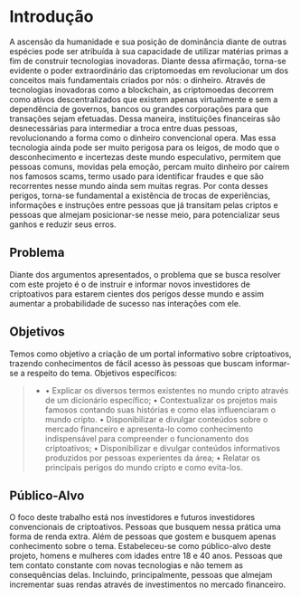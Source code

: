 # Introdução

A ascensão da humanidade e sua posição de dominância diante de outras espécies pode ser atribuída à sua capacidade de utilizar matérias primas a fim de construir tecnologias inovadoras. Diante dessa afirmação, torna-se evidente o poder extraordinário das criptomoedas em revolucionar um dos conceitos mais fundamentais criados por nós: o dinheiro. 
Através de tecnologias inovadoras como a blockchain, as criptomoedas decorrem como ativos descentralizados que existem apenas virtualmente e sem a dependência de governos, bancos ou grandes corporações para que transações sejam efetuadas. Dessa maneira, instituições financeiras são desnecessárias para intermediar a troca entre duas pessoas, revolucionando a forma como o dinheiro convencional opera. 
Mas essa tecnologia ainda pode ser muito perigosa para os leigos, de modo que o desconhecimento e incertezas deste mundo especulativo, permitem que pessoas comuns, movidas pela emoção, percam muito dinheiro por caírem nos famosos scams, termo usado para identificar fraudes e que são recorrentes nesse mundo ainda sem muitas regras. Por conta desses perigos, torna-se fundamental a existência de trocas de experiências, informações e instruções entre pessoas que já transitam pelas criptos e pessoas que almejam posicionar-se nesse meio, para potencializar seus ganhos e reduzir seus erros. 


## Problema

Diante dos argumentos apresentados, o problema que se busca resolver com este projeto é o de instruir e informar novos investidores de criptoativos para estarem cientes dos perigos desse mundo e assim aumentar a probabilidade de sucesso nas interações com ele.   

## Objetivos

Temos como objetivo a criação de um portal informativo sobre criptoativos, trazendo conhecimentos de fácil acesso às pessoas que buscam informar-se a respeito do tema. 
Objetivos específicos: 
>- •	Explicar os diversos termos existentes no mundo cripto através de um dicionário específico;
•	Contextualizar os projetos mais famosos contando suas histórias e como elas influenciaram o mundo cripto. 
•	Disponibilizar e divulgar conteúdos sobre o mercado financeiro e apresenta-lo como conhecimento indispensável para compreender o funcionamento dos criptoativos;
•	Disponibilizar e divulgar conteúdos informativos produzidos por pessoas experientes da área;
•	Relatar os principais perigos do mundo cripto e como evita-los. 


## Público-Alvo

O foco deste trabalho está nos investidores e futuros investidores convencionais de criptoativos. Pessoas que busquem nessa prática uma forma de renda extra. Além de pessoas que gostem e busquem apenas conhecimento sobre o tema. 
	Estabeleceu-se como público-alvo deste projeto, homens e mulheres com idades entre 18 e 40 anos. Pessoas que tem contato constante com novas tecnologias e não temem as consequências delas. Incluindo, principalmente, pessoas que almejam incrementar suas rendas através de investimentos no mercado financeiro.   


